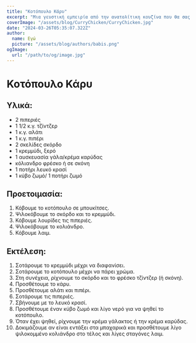 ```yaml
---
title: "Κοτόπουλο Κάρυ"
excerpt: "Μια γευστική εμπειρία από την ανατολίτικη κουζίνα που θα σας ταξιδέψει με τα αρώματά της!"
coverImage: "/assets/blog/CurryChicken/CurryChicken.jpg"
date: "2024-03-26T05:35:07.322Z"
author:
  name: Εγώ
  picture: "/assets/blog/authors/babis.png"
ogImage:
  url: "/path/to/og/image.jpg"
---
```


# Κοτόπουλο Κάρυ

## Υλικά:
- 2 πιπεριές
- 1 1/2 κ.γ. τζίντζερ
- 1 κ.γ. αλάτι
- 1 κ.γ. πιπέρι
- 2 σκελίδες σκόρδο
- 1 κρεμμύδι, ξερό 
- 1 αυσκευασία γάλα/κρέμα καρύδας
- κόλιανδρο φρέσκο ή σε σκόνη
- 1 ποτήρι λευκό κρασί
- 1 κύβο ζωμό/ 1 ποτήρι ζωμό

## Προετοιμασία:
1. Κόβουμε το κοτόπουλο σε μπουκίτσες.
2. Ψιλοκόβουμε το σκόρδο και το κρεμμύδι.
3. Κόβουμε λουρίδες τις πιπεριές.
4. Ψιλοκόβουμε το κολιάνδρο.
5. Κόβουμε λαιμ.

## Εκτέλεση:
1. Σοτάρουμε το κρεμμύδι μέχρι να διαφανίσει.
2. Σοτάρουμε το κοτόπουλο μέχρι να πάρει χρώμα.
3. Στη συνέχεια, ρίχνουμε το σκόρδο και το φρέσκο τζίντζερ (ή σκόνη).
4. Προσθέτουμε το κάρυ.
5. Προσθέτουμε αλάτι και πιπέρι.
6. Σοτάρουμε τις πιπεριές.
7. Σβήνουμε με το λευκό κρασί.
8. Προσθέτουμε έναν κύβο ζωμό και λίγο νερό για να ψηθεί το κοτόπουλο.
9. Όταν έχει ψηθεί, ρίχνουμε την κρέμα γάλακτος ή την κρέμα καρύδας.
10. Δοκιμάζουμε αν είναι εντάξει στα μπαχαρικά και προσθέτουμε λίγο ψιλοκομμένο κολιάνδρο στο τέλος και λίγες σταγόνες λαιμ.

